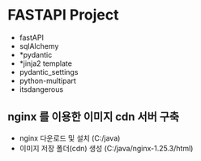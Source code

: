 # FASTAPI Project
 
* fastAPI
* sqlAlchemy
* *pydantic
* *jinja2 template
* pydantic_settings
* python-multipart
* itsdangerous

## nginx 를 이용한 이미지 cdn 서버 구축
* nginx 다운로드 및 설치 (C:/java)
* 이미지 저장 폴더(cdn) 생성 (C:/java/nginx-1.25.3/html)
